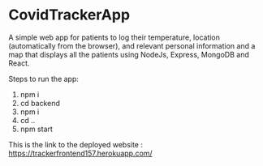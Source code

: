 # CovidTrackerApp
A simple web app for patients to log their temperature, location (automatically from the browser), and relevant personal information and a map that displays all the patients using NodeJs, Express, MongoDB and React.

Steps to run the app:
1) npm i 
2) cd backend
3) npm i
4) cd ..
5) npm start

This is the link to the deployed website : https://trackerfrontend157.herokuapp.com/
